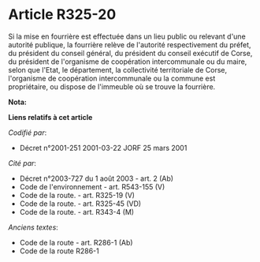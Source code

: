 # Article R325-20

Si la mise en fourrière est effectuée dans un lieu public ou relevant d'une autorité publique, la fourrière relève de
l'autorité respectivement du préfet, du président du conseil général, du président du conseil exécutif de Corse, du président
de l'organisme de coopération intercommunale ou du maire, selon que l'Etat, le département, la collectivité territoriale de
Corse, l'organisme de coopération intercommunale ou la commune est propriétaire, ou dispose de l'immeuble où se trouve la
fourrière.

**Nota:**



**Liens relatifs à cet article**

_Codifié par_:

  - Décret n°2001-251 2001-03-22 JORF 25 mars 2001

_Cité par_:

  - Décret n°2003-727 du 1 août 2003 - art. 2 (Ab)
  - Code de l'environnement - art. R543-155 (V)
  - Code de la route. - art. R325-19 (V)
  - Code de la route. - art. R325-45 (VD)
  - Code de la route. - art. R343-4 (M)

_Anciens textes_:

  - Code de la route - art. R286-1 (Ab)
  - Code de la route R286-1
